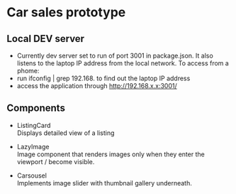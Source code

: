 # Car sales prototype

## Local DEV server
- Currently dev server set to run of port 3001 in package.json. It also listens to the laptop IP address from the local network. To access from a phome:  
- run ifconfig | grep 192.168. to find out the laptop IP address
- access the application through http://192.168.x.x:3001/

## Components
- ListingCard  
Displays detailed view of a listing

- LazyImage  
Image component that renders images only when they enter the viewport / become visible.

- Carsousel  
Implements image slider with thumbnail gallery underneath.


